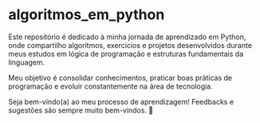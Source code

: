 # algoritmos_em_python
Este repositório é dedicado à minha jornada de aprendizado em Python, onde compartilho algoritmos, exercícios e projetos desenvolvidos durante meus estudos em lógica de programação e estruturas fundamentais da linguagem.

Meu objetivo é consolidar conhecimentos, praticar boas práticas de programação e evoluir constantemente na área de tecnologia.

Seja bem-vindo(a) ao meu processo de aprendizagem! Feedbacks e sugestões são sempre muito bem-vindos. 🚀
